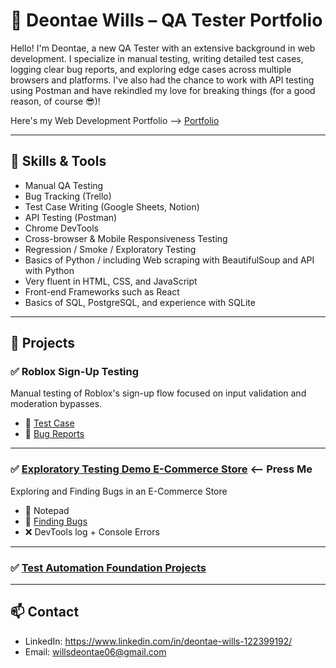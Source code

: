 # 🧪 Deontae Wills – QA Tester Portfolio

Hello! I'm Deontae, a new QA Tester with an extensive background in web development. I specialize in manual testing, writing detailed test cases, logging clear bug reports, and exploring edge cases across multiple browsers and platforms. I've also had the chance to work with API testing using Postman and have rekindled my love for breaking things (for a good reason, of course 😎)!

Here's my Web Development Portfolio --> [Portfolio](https://deontaewills.netlify.app)

---

## 🔧 Skills & Tools

- Manual QA Testing
- Bug Tracking (Trello)
- Test Case Writing (Google Sheets, Notion)
- API Testing (Postman)
- Chrome DevTools
- Cross-browser & Mobile Responsiveness Testing
- Regression / Smoke / Exploratory Testing
- Basics of Python / including Web scraping with BeautifulSoup and API with Python
- Very fluent in HTML, CSS, and JavaScript
- Front-end Frameworks such as React
- Basics of SQL, PostgreSQL, and experience with SQLite

---

## 📁 Projects

### ✅ Roblox Sign-Up Testing
Manual testing of Roblox's sign-up flow focused on input validation and moderation bypasses.

- 🔹 [Test Case](https://docs.google.com/document/d/1EOR376mY2_l3Gm3qJvyiKrVdPYfsXU88i8M2_Tm9uRQ/edit?usp=sharing)
- 🐞 [Bug Reports](https://trello.com/invite/b/67eec77474d79585e1aa9157/ATTI6030f40ed1a86817bc6ed40a4af81642EDA80CBA/roblox-bug-tracker-example-deontae-wills)

---

### ✅ [Exploratory Testing Demo E-Commerce Store](https://youtu.be/ZemOm82UIfA) <-- Press Me
Exploring and Finding Bugs in an E-Commerce Store

- 🔹 Notepad
- 🐞 [Finding Bugs](https://trello.com/invite/b/68014a1322e5a9710247b750/ATTId36c804a056538cfe4d1bb864a75a0449569082E/demo-e-commerce-store-bug-report-example-deontae-wills)
- ❌ DevTools log + Console Errors

---

### ✅ [Test Automation Foundation Projects]()

---

## 📫 Contact

- LinkedIn: https://www.linkedin.com/in/deontae-wills-122399192/
- Email: willsdeontae06@gmail.com
